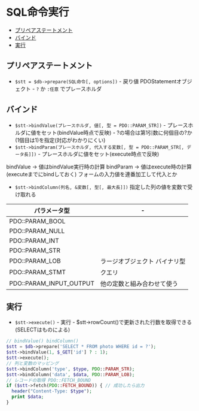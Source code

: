 # SQL命令実行

- [プリペアステートメント](#プリペアステートメント)
- [バインド](#バインド)
- [実行](#実行)

## プリペアステートメント

* `$stt = $db->prepare(SQL命令[, options])`
\- 戻り値 PDOStatementオブジェクト
\- `?` か `:任意` でプレースホルダ

## バインド

* `$stt->bindValue(プレースホルダ, 値[, 型 = PDO::PARAM_STR])`
\- プレースホルダに値をセット(bindValue時点で反映)
\- ?の場合は第1引数に何個目の?か(1個目は1)を指定(対応がわかりにくい)
* `$stt->bindParam(プレースホルダ, 代入する変数[, 型 = PDO::PARAM_STR[, データ長]])`
\- プレースホルダに値をセット(execute時点で反映)

bindValue -> 値はbindValue実行時の計算
bindParam -> 値はexecute時の計算(executeまでにbindしておく) フォームの入力値を連番加工して代入とか

* `$stt->bindColumn(列名, &変数[, 型[, 最大長]])`
  指定した列の値を変数で受け取れる

| パラメータ型            | -                             |
| ----------------------- | ----------------------------- |
| PDO::PARAM_BOOL         |
| PDO::PARAM_NULL         |
| PDO::PARAM_INT          |
| PDO::PARAM_STR          |
| PDO::PARAM_LOB          | ラージオブジェクト バイナリ型 |
| PDO::PARAM_STMT         | クエリ                        |
| PDO::PARAM_INPUT_OUTPUT | 他の定数と組み合わせて使う    |

## 実行

* `$stt->execute()`
\- 実行
\- $stt->rowCount()で更新された行数を取得できる(SELECTはものによる)

```php
// bindValue() bindColumn()
$stt = $db->prepare('SELECT * FROM photo WHERE id = ?');
$stt->bindValue(1, $_GET['id'] ? : 1);
$stt->execute();
// 列と変数のマッピング
$stt->bindColumn('type', $type, PDO::PARAM_STR);
$stt->bindColumn('data', $data, PDO::PARAM_LOB);
// レコードの取得 PDO::FETCH_BOUND
if ($stt->fetch(PDO::FETCH_BOUND)) { // 成功したら出力
  header("Content-Type: $type");
  print $data;
}
```
